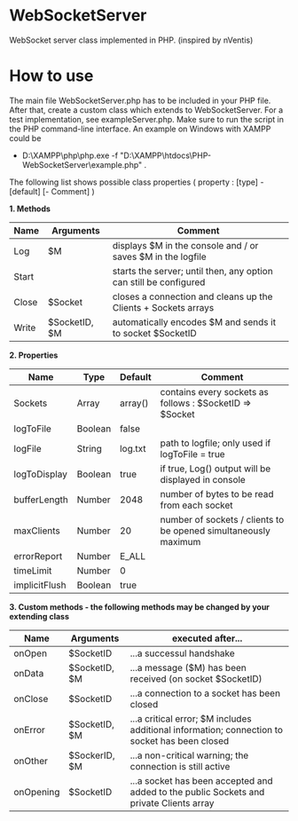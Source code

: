 # WebSocketServer
WebSocket server class implemented in PHP. (inspired by nVentis)

# How to use
The main file WebSocketServer.php has to be included in your PHP file. After that, create a custom class which extends to WebSocketServer. For a test implementation, see exampleServer.php. Make sure to run the script in the PHP command-line interface. An example on Windows with XAMPP could be
* D:\XAMPP\php\php.exe -f "D:\XAMPP\htdocs\PHP-WebSocketServer\example.php" .

The following list shows possible class properties ( property : [type] - [default] [- Comment]   )

**1. Methods**

  Name    | Arguments     | Comment
  --------|---------------|--------------------------------------------------------------------------
  Log     | $M            | displays $M in the console and / or saves $M in the logfile
  Start   |               | starts the server; until then, any option can still be configured
  Close   | $Socket       | closes a connection and cleans up the Clients + Sockets arrays
  Write   | $SocketID, $M | automatically encodes $M and sends it to socket $SocketID

**2. Properties**

  Name         | Type    | Default | Comment
  -------------|---------|---------|-----------------------------------------------------------------
  Sockets      | Array   | array() | contains every sockets as follows : $SocketID => $Socket
  logToFile    | Boolean | false   |
  logFile      | String  | log.txt | path to logfile; only used if logToFile = true
  logToDisplay | Boolean | true    | if true, Log() output will be displayed in console
  bufferLength | Number  | 2048    | number of bytes to be read from each socket
  maxClients   | Number  | 20      | number of sockets / clients to be opened simultaneously maximum
  errorReport  | Number  | E_ALL   |
  timeLimit    | Number  | 0       |
  implicitFlush| Boolean | true    |

**3. Custom methods - the following methods may be changed by your extending class**
  
  Name      | Arguments     | executed after...
  ----------|---------------|----------------------------------------------------------------------------------------------
  onOpen    | $SocketID     | ...a successul handshake
  onData    | $SocketID, $M | ...a message ($M) has been received (on socket $SocketID)
  onClose   | $SocketID     | ...a connection to a socket has been closed
  onError   | $SocketID, $M | ...a critical error; $M includes additional information; connection to socket has been closed
  onOther   | $SockerID, $M | ...a non-critical warning; the connection is still active
  onOpening | $SocketID     | ...a socket has been accepted and added to the public Sockets and private Clients array
